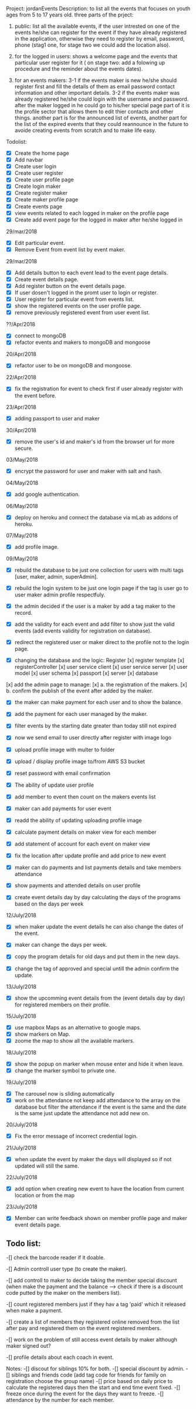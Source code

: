 Project: jordanEvents
Description:
to list all the events that focuses on youth ages from 5 to 17 years old.
three parts of the prject:
1. public: list all the available events, if the user intrested on one of the events he/she can register for the event 				if they have already registered in the application, otherwise they need to register by email, password, 				phone (stag1 one, for stage two we could add the location also).

2. for the logged in users: shows a welcome page and the events that particular user register for it ( on stage two: 		add a folowing up procedure and the reminder about the events dates).

3. for an events makers: 
	3-1 if the events maker is new he/she should register first and fill the details of them as email password contact 		information and other important details.
	3-2 if the events maker was already registered he/she could login with the username and password.
		after the maker logged in he could go to his/her special page part of it is the profile sector that allows them to edit thier contacts and other things. another part is for the announced list of events, another part for the list of the expired events that they could reannounce in the future to avoide creating events from scratch and to make life easy.




Todolist:

- [x] Create the home page
- [x] Add navbar
- [x] Create user login
- [x] Create user register
- [x] Create user profile page
- [x] Create login maker
- [x] Create register maker
- [x] Create maker profile page
- [x] Create events page
- [x] view events related to each logged in maker on the profile page
- [x] Create add event page for the logged in maker after he/she logged in

29/mar/2018
- [x] Edit particular event.
- [x] Remove Event from event list by event maker.

29/mar/2018
- [x] Add details button to each event lead to the event page details.
- [x] Create event details page.
- [x] Add register button on the event details page.
- [x] If user dosen't logged in the promt user to login or register.
- [x] User register for particular event from events list.
- [x] show the registered events on the user profile page.
- [x] remove previously registered event from user event list.

??/Apr/2018
- [x] connect to mongoDB
- [x] refactor events and makers to mongoDB and mongoose

20/Apr/2018
- [x] refactor user to be on mongoDB and mongoose.


22/Apr/2018
- [x] fix the registration for event to check first if user already register with the event before.


23/Apr/2018
- [x] adding passport to user and maker

30/Apr/2018
-[x] remove the user's id and maker's id from the browser url for more secure.

03/May/2018
-[x] encrypt the password for user and maker with salt and hash.

04/May/2018
-[x] add google authentication.

06/May/2018
-[x] deploy on heroku and connect the database via mLab as addons of heroku.

07/May/2018
-[x] add profile image.

09/May/2018
-[x] rebuild the database to be just one collection for users with multi tags [user, maker, admin, superAdmin]. 
-[x] rebuild the login system to be just one login page if the tag is user go to user maker admin profile respectfuly. 
-[x] the admin decided if the user is a maker by add a tag maker to the record.

-[x] add the validity for each event and add filter to show just the valid events (add events validity for registration on database). 
-[x] redirect the registered user or maker direct to the profile not to the login page.



- [x] changing the database and the logic:
   Register [x] register template
			[x] registerController
			[x] user service client
			[x] user service server
			[x] user model
			[x] user schema
			[x] passport
			[x] server
			[x] database


[x] add the admin page to manage:
	[x] a. the registration of the makers.
	[x] b. confirm the publish of the event after added by the maker.
	
 -[x] the maker can make payment for each user and to show the balance.

 -[x] add the payment for each user managed by the maker.

 -[x] filter events by the starting date greater than today still not expired
 -[x] now we send email to user directly after register with image logo
 -[x] upload profile image with multer to folder
 -[x] upload / display profile image to/from AWS S3 bucket
 -[x] reset password with email confirmation
 -[x] The ability of update user profile
 -[x] add member to event then count on the makers events list
 -[x] maker can add payments for user event
 -[x] readd the ability of updating uploading profile image
 -[x] calculate payment details on maker view for each member
 -[x] add statement of account for each event on maker view
 -[x] fix the location after update profile and add price to new event
 -[x] maker can do payments and list payments details and take members attendance
 -[x] show payments and attended details on user profile
 -[x] create event details day by day calculating the days of the programs based on the days per week

12/July/2018
 -[x] when maker update the event details he can also change the dates of the event.
 -[x] maker can change the days per week.
 -[x] copy the program details for old days and put them in the new days.
 -[x] change the tag of approved and special untill the admin confirm the update.


13/July/2018
 -[x] show the upcomming event details from the (event details day by day) for registered members on their profile.

15/July/2018
 -[x] use mapbox Maps as an alternative to google maps.
 -[x] show markers on Map.
 -[x] zoome the map to show all the available markers.

18/July/2018
 -[x] show the popup on marker when mouse enter and hide it when leave.
 -[x] change the marker symbol to private one.

19/July/2018
 -[x] The carousel now is sliding automatically
 -[x] work on the attendance not keep add attendance to the array on the database but filter the attendance if the event is the same and the date is the same just update the attendance not add new on.

20/July/2018
 -[x] Fix the error message of incorrect credential login.

21/July/2018
 -[x] when update the event by maker the days will displayed so if not updated will still the same.

22/July/2018
 -[x] add option when creating new event to have the location from current location or from the map

23/July/2018
 -[x] Member can write feedback shown on member profile page and maker event details page.





Todo list:
-------------

-[] check the barcode reader if it doable.

-[] Admin controll user type (to create the maker).

-[] add controll to maker to decide taking the member special discount (when make the payment and the balance --> check if there is a discount code putted by the maker on the members list).

-[] count registered members just if they hav a tag 'paid' which it released when make a payment.

-[] create a list of members they registered online removed from the list after pay and registered them on the event registered members.

-[] work on the problem of still access event details by maker although maker signed out?

-[] profile details about each coach in event.

Notes:
	-[] discout for siblings 10% for both.
	-[] special discount by admin.
	-[] siblings and friends code (add tag code for friends for family on registration choose the group name)
	-[] price based on daily price to calculate the registered days then the start and end time event fixed.
	-[] freeze once during the event for the days they want to freeze.
	-[] attendance by the number for each member.















